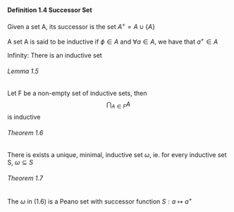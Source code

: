 #### Definition 1.4 Successor Set
Given a set A, its successor is the set $A^+ = A \cup \{A\}$

A set A is said to be inductive if $\phi \in A$ and $\forall a \in A$, we have that $a^+ \in A$

Infinity: There is an inductive set

###### Lemma 1.5 
Let F be a non-empty set of inductive sets, then $$\bigcap_{A \in F}A$$ is inductive

###### Theorem 1.6
There is exists a unique, minimal, inductive set $\omega$, ie. for every inductive set S, $\omega \subseteq S$

###### Theorem 1.7
The $\omega$ in (1.6) is a Peano set with successor function $S:a \mapsto a^+$
